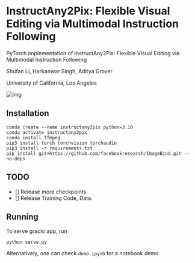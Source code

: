 # InstructAny2Pix: Flexible Visual Editing via Multimodal Instruction Following

PyTorch implementation of InstructAny2Pix: Flexible Visual Editing via Multimodal Instruction Following

Shufan Li, Harkanwar Singh, Aditya Grover 

University of California, Los Angeles


![Img](assets/appendix1-3.png)
## Installation

```
conda create --name instructany2pix python=3.10
conda activate instructany2pix
conda install ffmpeg
pip3 install torch torchvision torchaudio
pip3 install -r requirements.txt
pip install git+https://github.com/facebookresearch/ImageBind.git --no-deps
```

## TODO
- [] Release more checkpoints
- [] Release Training Code, Data.

## Running

To serve gradio app, run
```
python serve.py
```

Alternatively, one can check `demo.ipynb` for a notebook demo



